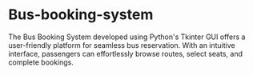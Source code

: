 # Bus-booking-system
The Bus Booking System developed using Python's Tkinter GUI offers a user-friendly platform for seamless bus reservation. With an intuitive interface, passengers 
can effortlessly browse routes, select seats, and complete bookings.
